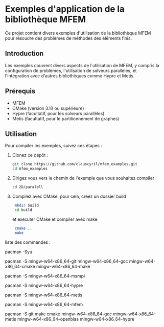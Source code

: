 # Exemples d'application de la bibliothèque MFEM

Ce projet contient divers exemples d'utilisation de la bibliothèque MFEM pour résoudre des problèmes de méthodes des éléments finis.

## Introduction

Les exemples couvrent divers aspects de l'utilisation de MFEM, y compris la configuration de problèmes, l'utilisation de solveurs parallèles, et l'intégration avec d'autres bibliothèques comme Hypre et Metis.

## Prérequis

- MFEM 
- CMake (version 3.10 ou supérieure)
- Hypre (facultatif, pour les solveurs parallèles)
- Metis (facultatif, pour le partitionnement de graphes)

## Utilisation

Pour compiler les exemples, suivez ces étapes :

1. Clonez ce dépôt :
   ```bash
   git clone https://github.com/clauscyril/mfem_examples.git
   cd mfem_examples
    ```
2. Dirigez vous vers le chemin de l'exemple que vous souhaitez compiler 
    ```bash
   cd 2D/paralell
    ```
3. Compilez avec CMake, pour cela, créez un dossier build
   ```bash
    mkdir build
    cd build
    ```
    et executer CMake et compiler avec make
   ```bash
    cmake ..
    make
    ```
liste des commandes : 

pacman -Syu

pacman -S mingw-w64-x86_64-git mingw-w64-x86_64-gcc mingw-w64-x86_64-cmake mingw-w64-x86_64-make

pacman -S mingw-w64-x86_64-msmpi

pacman -S mingw-w64-x86_64-hypre

pacman -S mingw-w64-x86_64-metis

pacman -S mingw-w64-x86_64-mfem

pacman -S git make cmake mingw-w64-x86_64-gcc mingw-w64-x86_64-metis mingw-w64-x86_64-openblas mingw-w64-x86_64-hypre

